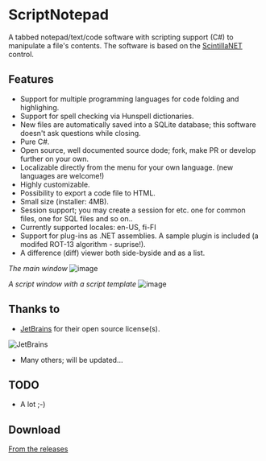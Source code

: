 # ScriptNotepad
A tabbed notepad/text/code software with scripting support (C#) to manipulate a file's contents. The software is based on the [ScintillaNET](https://github.com/jacobslusser/ScintillaNET) control.

## Features
* Support for multiple programming languages for code folding and highlighing.
* Support for spell checking via Hunspell dictionaries.
* New files are automatically saved into a SQLite database; this software doesn't ask questions while closing.
* Pure C#.
* Open source, well documented source dode; fork, make PR or develop further on your own. 
* Localizable directly from the menu for your own language. (new languages are welcome!)
* Highly customizable.
* Possibility to export a code file to HTML.
* Small size (installer: 4MB).
* Session support; you may create a session for etc. one for common files, one for SQL files and so on..
* Currently supported locales: en-US, fi-FI
* Support for plug-ins as .NET assemblies. A sample plugin is included (a modifed ROT-13 algorithm - suprise!).
* A difference (diff) viewer both side-byside and as a list.

_The main window_
![image](https://user-images.githubusercontent.com/40712699/59549758-fcacd000-8f6a-11e9-9cd7-d55514d91936.png)

_A script window with a script template_
![image](https://user-images.githubusercontent.com/40712699/59549877-ae98cc00-8f6c-11e9-93ec-bc7eb442a821.png)

## Thanks to
* [JetBrains](http://www.jetbrains.com) for their open source license(s).

![JetBrains](http://www.vpksoft.net/site/External/JetBrains/jetbrains.svg)
* Many others; will be updated...

## TODO
* A lot ;-)

## Download
[From the releases](https://github.com/VPKSoft/ScriptNotepad/releases)
